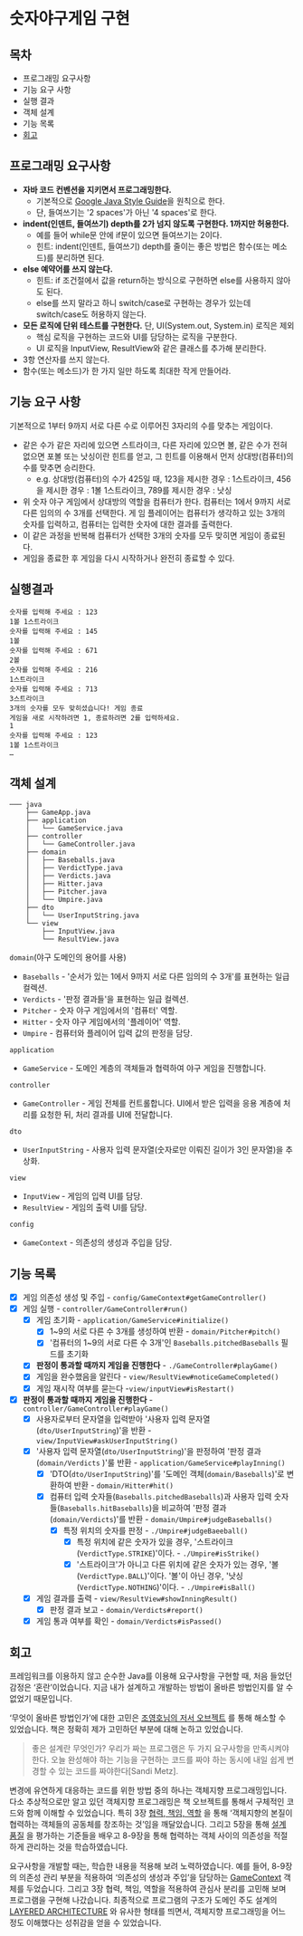 # 숫자야구게임 구현

## 목차

- 프로그래밍 요구사항
- 기능 요구 사항
- 실행 결과
- 객체 설계
- 기능 목록
- [회고](#retrospective)

## 프로그래밍 요구사항

- **자바 코드 컨벤션을 지키면서 프로그래밍한다.**
  - 기본적으로 [Google Java Style Guide](https://google.github.io/styleguide/javaguide.html)을 원칙으로 한다.
  - 단, 들여쓰기는 '2 spaces'가 아닌 '4 spaces'로 한다.
- **indent(인덴트, 들여쓰기) depth를 2가 넘지 않도록 구현한다. 1까지만 허용한다.**
  - 예를 들어 while문 안에 if문이 있으면 들여쓰기는 2이다.
  - 힌트: indent(인덴트, 들여쓰기) depth를 줄이는 좋은 방법은 함수(또는 메소드)를 분리하면 된다.
- **else 예약어를 쓰지 않는다.**
  - 힌트: if 조건절에서 값을 return하는 방식으로 구현하면 else를 사용하지 않아도 된다.
  - else를 쓰지 말라고 하니 switch/case로 구현하는 경우가 있는데 switch/case도 허용하지 않는다.
- **모든 로직에 단위 테스트를 구현한다.** 단, UI(System.out, System.in) 로직은 제외
  - 핵심 로직을 구현하는 코드와 UI를 담당하는 로직을 구분한다.
  - UI 로직을 InputView, ResultView와 같은 클래스를 추가해 분리한다.
- 3항 연산자를 쓰지 않는다.
- 함수(또는 메소드)가 한 가지 일만 하도록 최대한 작게 만들어라.

## 기능 요구 사항

기본적으로 1부터 9까지 서로 다른 수로 이루어진 3자리의 수를 맞추는 게임이다.

- 같은 수가 같은 자리에 있으면 스트라이크, 다른 자리에 있으면 볼, 같은 수가 전혀 없으면 포볼 또는 낫싱이란 힌트를 얻고, 그 힌트를 이용해서 먼저 상대방(컴퓨터)의 수를 맞추면 승리한다.
  - e.g. 상대방(컴퓨터)의 수가 425일 때, 123을 제시한 경우 : 1스트라이크, 456을 제시한 경우 : 1볼 1스트라이크, 789를 제시한 경우 : 낫싱
- 위 숫자 야구 게임에서 상대방의 역할을 컴퓨터가 한다. 컴퓨터는 1에서 9까지 서로 다른 임의의 수 3개를 선택한다. 게 임 플레이어는 컴퓨터가 생각하고 있는 3개의 숫자를 입력하고, 컴퓨터는 입력한 숫자에 대한 결과를 출력한다.
- 이 같은 과정을 반복해 컴퓨터가 선택한 3개의 숫자를 모두 맞히면 게임이 종료된다.
- 게임을 종료한 후 게임을 다시 시작하거나 완전히 종료할 수 있다.

## 실행결과
```
숫자를 입력해 주세요 : 123
1볼 1스트라이크
숫자를 입력해 주세요 : 145
1볼
숫자를 입력해 주세요 : 671
2볼
숫자를 입력해 주세요 : 216
1스트라이크
숫자를 입력해 주세요 : 713
3스트라이크
3개의 숫자를 모두 맞히셨습니다! 게임 종료
게임을 새로 시작하려면 1, 종료하려면 2를 입력하세요.
1
숫자를 입력해 주세요 : 123
1볼 1스트라이크
…
```

## 객체 설계
```
─── java
    ├── GameApp.java
    ├── application
    │   └── GameService.java
    ├── controller
    │   └── GameController.java
    ├── domain
    │   ├── Baseballs.java
    │   ├── VerdictType.java
    │   ├── Verdicts.java
    │   ├── Hitter.java
    │   ├── Pitcher.java
    │   └── Umpire.java
    ├── dto
    │   └── UserInputString.java
    └── view
        ├── InputView.java
        └── ResultView.java
```

`domain`(야구 도메인의 용어를 사용)

- `Baseballs` - '순서가 있는 1에서 9까지 서로 다른 임의의 수 3개'를 표현하는 일급 컬렉션.
- `Verdicts` - '판정 결과들'을 표현하는 일급 컬렉션.
- `Pitcher` - 숫자 야구 게임에서의 '컴퓨터' 역할.
- `Hitter` - 숫자 야구 게임에서의 '플레이어' 역할.
- `Umpire` - 컴퓨터와 플레이어 입력 값의 판정을 담당.

`application`

- `GameService` - 도메인 계층의 객체들과 협력하여 야구 게임을 진행합니다.

`controller`

- `GameController` - 게임 전체를 컨트롤합니다. UI에서 받은 입력을 응용 계층에 처리를 요청한 뒤, 처리 결과를 UI에 전달합니다.

`dto`

- `UserInputString` - 사용자 입력 문자열(숫자로만 이뤄진 길이가 3인 문자열)을 추상화.

`view`

- `InputView` - 게임의 입력 UI를 담당.
- `ResultView` - 게임의 출력 UI를 담당.

`config`

- `GameContext` - 의존성의 생성과 주입을 담당.

## 기능 목록

- [x] 게임 의존성 생성 및 주입 - `config/GameContext#getGameController()`
- [x] 게임 실행 - `controller/GameController#run()`
  - [x] 게임 초기화 - `application/GameService#initialize()`
    - [x] 1~9의 서로 다른 수 3개를 생성하여 반환 - `domain/Pitcher#pitch()`
    - [x] '컴퓨터의 1~9의 서로 다른 수 3개'인 `Baseballs.pitchedBaseballs` 필드를 초기화
  - [x] **판정이 통과할 때까지 게임을 진행한다** - `./GameController#playGame()`
  - [x] 게임을 완수했음을 알린다 - `view/ResultView#noticeGameCompleted()`
  - [x] 게임 재시작 여부를 묻는다 -`view/inputView#isRestart()`

- [x] **판정이 통과할 때까지 게임을 진행한다** - `controller/GameController#playGame()`
  - [x] 사용자로부터 문자열을 입력받아 '사용자 입력 문자열(`dto/UserInputString`)'을 반환 - `view/InputView#askUserInputString()`
  - [x] '사용자 입력 문자열(`dto/UserInputString`)'을 판정하여 '판정 결과(`domain/Verdicts` )'룰 반환 - `application/GameService#playInning()`
    - [x] 'DTO(`dto/UserInputString`)'를 '도메인 객체(`domain/Baseballs`)'로 변환하여 반환 - `domain/Hitter#hit()`
    - [x] 컴퓨터 입력 숫자들(`Baseballs.pitchedBaseballs`)과 사용자 입력 숫자들(`Baseballs.hitBaseballs`)을 비교하여 '판정 결과(`domain/Verdicts`)'를 반환 - `domain/Umpire#judgeBaseballs()`
      - [x] 특정 위치의 숫자를 판정 - `./Umpire#judgeBaeeball()`
        - [x] 특정 위치에 같은 숫자가 있을 경우, '스트라이크(`VerdictType.STRIKE`)'이다. - `./Umpire#isStrike()`
        - [x] '스트라이크'가 아니고 다른 위치에 같은 숫자가 있는 경우, '볼(`VerdictType.BALL`)'이다. '볼'이 아닌 경우, '낫싱(`VerdictType.NOTHING`)'이다. - `./Umpire#isBall()`
  - [x] 게임 결과를 출력 - `view/ResultView#showInningResult()`
    - [x] 판정 결과 보고 - `domain/Verdicts#report()`
  - [x] 게임 통과 여부를 확인 - `domain/Verdicts#isPassed()`

## 회고 <a name ="retrospective"></a>

프레임워크를 이용하지 않고 순수한 Java를 이용해 요구사항을 구현할 때, 처음 들었던 감정은 ‘혼란’이었습니다. 지금 내가 설계하고 개발하는 방법이 올바른 방법인지를 알 수 없었기 때문입니다.

‘무엇이 올바른 방법인가’에 대한 고민은 [조영호님의 저서 오브젝트](http://www.kyobobook.co.kr/product/detailViewKor.laf?ejkGb=KOR&mallGb=KOR&barcode=9791158391409&orderClick=LAG&Kc=) 를 통해 해소할 수 있었습니다. 책은 정확히 제가 고민하던 부분에 대해 논하고 있었습니다.

> 좋은 설계란 무엇인가? 우리가 짜는 프로그램은 두 가지 요구사항을 만족시켜야 한다. 오늘 완성해야 하는 기능을 구현하는 코드를 짜야 하는 동시에 내일 쉽게 변경할 수 있는 코드를 짜야한다[Sandi Metz].
>

변경에 유연하게 대응하는 코드를 위한 방법 중의 하나는 객체지향 프로그래밍입니다. 다소 추상적으로만 알고 있던 객체지향 프로그래밍은 책 오브젝트를 통해서 구체적인 코드와 함께 이해할 수 있었습니다. 특히 3장 [협력, 책임, 역할](https://github.com/eastshine-high/til/blob/main/books/object/collaboration-responsibility-role.md) 을 통해 ‘객체지향의 본질이 협력하는 객체들의 공동체를 창조하는 것’임을 깨달았습니다. 그리고 5장을 통해 [설계 품질](https://github.com/eastshine-high/til/blob/main/books/object/design-quality.md) 을 평가하는 기준들을 배우고 8-9장을 통해 협력하는 객체 사이의 의존성을 적절하게 관리하는 것을 학습하였습니다.

요구사항을 개발할 때는, 학습한 내용을 적용해 보려 노력하였습니다. 예를 들어, 8-9장의 의존성 관리 부분을 적용하여 ‘의존성의 생성과 주입’을 담당하는 [GameContext](https://github.com/eastshine-high/java-baseball-playground/blob/main/src/main/java/config/GameContext.java) 객체를 두었습니다. 그리고 3장 협력, 책임, 역할을 적용하여 관심사 분리를 고민해 보며 프로그램을 구현해 나갔습니다. 최종적으로 프로그램의 구조가 도메인 주도 설계의 [LAYERED ARCHITECTURE](https://github.com/eastshine-high/til/blob/main/books/domain-driven-design/isolating-the-domain/layered-architecture.md) 와 유사한 형태를 띄면서, 객체지향 프로그래밍을 어느 정도 이해했다는 성취감을 얻을 수 있었습니다.
